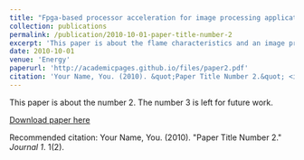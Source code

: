 ```yaml
---
title: "Fpga-based processor acceleration for image processing applications"
collection: publications
permalink: /publication/2010-10-01-paper-title-number-2
excerpt: 'This paper is about the flame characteristics and an image processing algorithm to do automatic flame angle detection'
date: 2010-10-01
venue: 'Energy'
paperurl: 'http://academicpages.github.io/files/paper2.pdf'
citation: 'Your Name, You. (2010). &quot;Paper Title Number 2.&quot; <i>Journal 1</i>. 1(2).'
---
```

This paper is about the number 2. The number 3 is left for future work.

[Download paper here](http://academicpages.github.io/files/paper2.pdf)

Recommended citation: Your Name, You. (2010). "Paper Title Number 2." <i>Journal 1</i>. 1(2).